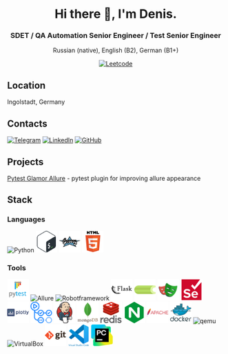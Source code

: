 <h1 align="center">Hi there 👋, I'm Denis.</h1>
<h3 align="center">SDET / QA Automation Senior Engineer / Test Senior Engineer</h3>

<p align="center">Russian (native), English (B2), German (B1+)</p>
<p align="center">
<a href="https://leetcode.com/u/DenisAlexeev/">
<img alt="Leetcode" title="Leetcode" src="https://img.shields.io/badge/dynamic/json?style=for-the-badge&labelColor=black&color=%23ffa116&label=Leetcode%3Asolved&query=solved&url=https%3A%2F%2Fleetcode-badge.vercel.app%2Fapi%2Fusers%2FDenisAlexeev&logo=leetcode&logoColor=yellow">
</a>
</p>
<h2>Location</h2>
Ingolstadt, Germany
<h2>Contacts</h2>
<p>
<a href="https://t.me/DenisAlekseev123"><img alt="Telegram" title="Telegram" src="https://upload.wikimedia.org/wikipedia/commons/thumb/8/82/Telegram_logo.svg/1024px-Telegram_logo.svg.png" width="50" height="50"></a>
<a href="https://linkedin.com/in/denis-alekseew"><img alt= "LinkedIn" title="LinkedIn" src="https://upload.wikimedia.org/wikipedia/commons/8/81/LinkedIn_icon.svg" width="50" height="50"></a>
<a href="https://github.com/Denis-Alexeev"><img alt= "GitHub" title="GitHub" src="https://upload.wikimedia.org/wikipedia/commons/thumb/c/c2/GitHub_Invertocat_Logo.svg/2560px-GitHub_Invertocat_Logo.svg.png" width="50" height="50"></a>
</p>
<h2>Projects</h2>

[Pytest Glamor Allure](https://github.com/Denis-Alexeev/pytest-glamor-allure) - pytest plugin for improving allure appearance

<h2>Stack</h2>
<h3>Languages</h3>

<p>
<img alt="Python" title="Python" src="https://abrudz.github.io/logos/Python.svg" width="50" height="50">
<img alt= "Bash" title="Bash" src="https://raw.githubusercontent.com/devicons/devicon/6910f0503efdd315c8f9b858234310c06e04d9c0/icons/bash/bash-original.svg" width="50" height="50">
<img alt= "Groovy" title="Groovy" src="https://raw.githubusercontent.com/devicons/devicon/6910f0503efdd315c8f9b858234310c06e04d9c0/icons/groovy/groovy-original.svg" width="50" height="50">
<img alt= "HTML version 5" title="HTML version 5" src="https://raw.githubusercontent.com/devicons/devicon/6910f0503efdd315c8f9b858234310c06e04d9c0/icons/html5/html5-original-wordmark.svg" width="50" height="50">
</p>
<h3>Tools</h3>
<p>
<img alt= "Pytest" title="Pytest" src="https://raw.githubusercontent.com/devicons/devicon/6910f0503efdd315c8f9b858234310c06e04d9c0/icons/pytest/pytest-original-wordmark.svg" width="50" height="50">
<img alt= "Allure" title="Allure" src="https://avatars.githubusercontent.com/u/5879127?s=200&v=4" width="50" height="50">
<img alt= "Robotframework" title="Robotframework" src="https://upload.wikimedia.org/wikipedia/commons/e/e4/Robot-framework-logo.png" width="50" height="50">
<img alt= "Flask" title="Flask" src="https://raw.githubusercontent.com/devicons/devicon/6910f0503efdd315c8f9b858234310c06e04d9c0/icons/flask/flask-original-wordmark.svg" width="50" height="50">
<img alt= "Celery" title="Celery" src="https://github.com/celery/celery/blob/main/docs/images/celery_512.png?raw=true" width="50" height="50">
<img alt= "Playwright" title="Playwright" src="https://raw.githubusercontent.com/devicons/devicon/6910f0503efdd315c8f9b858234310c06e04d9c0/icons/playwright/playwright-original.svg" width="50" height="50">
<img alt= "Selenium" title="Selenium" src="https://raw.githubusercontent.com/devicons/devicon/6910f0503efdd315c8f9b858234310c06e04d9c0/icons/selenium/selenium-original.svg" width="50" height="50">
<img alt= "Plotly" title="Plotly" src="https://raw.githubusercontent.com/devicons/devicon/6910f0503efdd315c8f9b858234310c06e04d9c0/icons/plotly/plotly-original-wordmark.svg" width="50" height="50">
<img alt= "GitHub Actions" title="GitHub Actions" src="https://raw.githubusercontent.com/devicons/devicon/6910f0503efdd315c8f9b858234310c06e04d9c0/icons/githubactions/githubactions-original.svg" width="50" height="50">
<img alt= "Jenkins" title="Jenkins" src="https://raw.githubusercontent.com/devicons/devicon/6910f0503efdd315c8f9b858234310c06e04d9c0/icons/jenkins/jenkins-original.svg" width="50" height="50">
<img alt="MongoDB" title="MongoDB" src="https://raw.githubusercontent.com/devicons/devicon/6910f0503efdd315c8f9b858234310c06e04d9c0/icons/mongodb/mongodb-original-wordmark.svg" width="50" height="50">
<img alt= "Redis" title="Redis" src="https://raw.githubusercontent.com/devicons/devicon/6910f0503efdd315c8f9b858234310c06e04d9c0/icons/redis/redis-original-wordmark.svg" width="50" height="50">
<img alt= "Nginx" title="Nginx" src="https://raw.githubusercontent.com/devicons/devicon/6910f0503efdd315c8f9b858234310c06e04d9c0/icons/nginx/nginx-original.svg" width="50" height="50">
<img alt= "Apache" title="Apache" src="https://raw.githubusercontent.com/devicons/devicon/6910f0503efdd315c8f9b858234310c06e04d9c0/icons/apache/apache-original-wordmark.svg" width="50" height="50">
<img alt= "Docker" title="Docker" src="https://raw.githubusercontent.com/devicons/devicon/6910f0503efdd315c8f9b858234310c06e04d9c0/icons/docker/docker-original-wordmark.svg" width="50" height="50">
<img alt= "qemu" title="qemu" src="https://cdn.icon-icons.com/icons2/2699/PNG/512/qemu_logo_icon_169821.png" width="50" height="50">
<img alt= "VirtualBox" title="VirtualBox" src="https://upload.wikimedia.org/wikipedia/commons/d/d5/Virtualbox_logo.png" width="50" height="50">
<img alt= "Git" title="Git" src="https://raw.githubusercontent.com/devicons/devicon/6910f0503efdd315c8f9b858234310c06e04d9c0/icons/git/git-original-wordmark.svg" width="50" height="50">
<img alt= "VSCode" title="VSCode" src="https://raw.githubusercontent.com/devicons/devicon/6910f0503efdd315c8f9b858234310c06e04d9c0/icons/vscode/vscode-original-wordmark.svg" width="50" height="50">
<img alt= "Pycharm" title="Pycharm" src="https://raw.githubusercontent.com/devicons/devicon/6910f0503efdd315c8f9b858234310c06e04d9c0/icons/pycharm/pycharm-original.svg" width="50" height="50">
</p>
